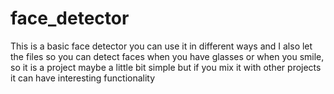 # face_detector
This is a basic face detector you can use it in different ways and I also let the files so you can detect faces when you have glasses or when you smile, so it is a project maybe a little bit simple but if you mix it with other projects it can have
interesting functionality
